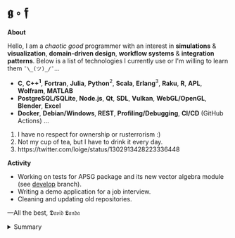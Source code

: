 # 𝖌 ∘ 𝖋

__About__

Hello, I am a _chaotic good_ programmer with an interest in  __simulations__ & __visualization__, __domain-driven design__, __workflow systems__ & __integration patterns__. Below is a list of technologies I currently use or I'm willing to learn them `¯\_(ツ)_/¯`&hellip;

- __C__, __C++<sup>1</sup>__, __Fortran__, __Julia__, __Python__<sup>2</sup>, __Scala__, __Erlang__<sup>3</sup>, __Raku__, __R__, __APL__, __Wolfram__, __MATLAB__
-  __PostgreSQL/SQLite__, __Node.js__, __Qt__, __SDL__, __Vulkan__, __WebGL/OpenGL__, __Blender__, __Excel__
-  __Docker__, __Debian/Windows__, __REST__, __Profiling/Debugging__, __CI/CD__ (GitHub Actions) &hellip;


<ol>
  <li>I have no respect for ownership or rusterrorism :)</li>
  <li>Not my cup of tea, but I have to drink it every day.</li>
  <li>https://twitter.com/loige/status/1302913428223336448</li>
</ol>


__Activity__
- Working on tests for APSG package and its new vector algebra module (see [develop](https://github.com/ondrolexa/apsg) branch). 
- Writing a demo application for a job interview.
- Cleaning and updating old repositories. 


  
&mdash;All the best, 𝕯𝔞𝔳𝔦𝔡 𝕷𝔞𝔫𝔡𝔞

<details>
<summary>Summary</summary>

<img src="http://www.madmusick.cz/obaly/darkthrone_under-a-funeral-moon-big.jpg" width="50%" />

</details>
